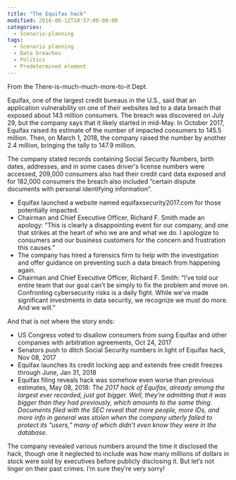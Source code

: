```yaml
---
title: "The Equifax hack"
modified: 2018-08-12T10:57:00-00:00
categories:
  - Scenario-planning
tags:
  - Scenario planning
  - Data breaches
  - Politics
  - Predetermined element
---
```


From the There-is-much-much-more-to-it Dept.

 Equifax, one of the largest credit bureaus in the U.S., said that an application vulnerability on one of their websites led to a data breach that exposed about 143 million consumers. The breach was discovered on July 29, but the company says that it likely started in mid-May. In October 2017, Equifax raised its estimate of the number of impacted consumers to 145.5 million. Then, on March 1, 2018, the company raised the number by another 2.4 million, bringing the tally to 147.9 million.

The company stated records containing Social Security Numbers, birth dates, addresses, and in some cases driver's license numbers were accessed, 209,000 consumers also had their credit card data exposed and for 182,000 consumers the breach also included “certain dispute documents with personal identifying information”.

* Equifax launched a website named equifaxsecurity2017.com for those potentially impacted.
* Chairman and Chief Executive Officer, Richard F. Smith made an apology: “This is clearly a disappointing event for our company, and one that strikes at the heart of who we are and what we do. I apologize to consumers and our business customers for the concern and frustration this causes.”
* The company has hired a forensics firm to help with the investigation and offer guidance on preventing such a data breach from happening again.
* Chairman and Chief Executive Officer, Richard F. Smith: “I’ve told our entire team that our goal can’t be simply to fix the problem and move on. Confronting cybersecurity risks is a daily fight. While we’ve made significant investments in data security, we recognize we must do more. And we will.”

And that is not where the story ends:

* US Congress voted to disallow consumers from suing Equifax and other companies with arbitration agreements, Oct 24, 2017
* Senators push to ditch Social Security numbers in light of Equifax hack, Nov 08, 2017
* Equifax launches its credit locking app and extends free credit freezes through June, Jan 31, 2018
* Equifax filing reveals hack was somehow even worse than previous estimates, May 08, 2018: _The 2017 hack of Equifax, already among the largest ever recorded, just got bigger. Well, they’re admitting that it was bigger than they had previously, which amounts to the same thing. Documents filed with the SEC reveal that more people, more IDs, and more info in general was stolen when the company utterly failed to protect its “users,” many of which didn’t even know they were in the database._

The company revealed various numbers around the time it disclosed the hack, though one it neglected to include was how many millions of dollars in stock were sold by executives before publicly disclosing it. But let’s not linger on their past crimes. I’m sure they’re very sorry! 


